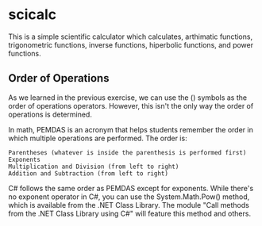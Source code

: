 # scicalc
This is a simple scientific calculator which calculates, arthimatic functions, trigonometric functions, inverse functions, hiperbolic functions, and power functions.

## Order of Operations

As we learned in the previous exercise, we can use the () symbols as the order of operations operators. However, this isn't the only way the order of operations is determined.

In math, PEMDAS is an acronym that helps students remember the order in which multiple operations are performed. The order is:

    Parentheses (whatever is inside the parenthesis is performed first)
    Exponents
    Multiplication and Division (from left to right)
    Addition and Subtraction (from left to right)

C# follows the same order as PEMDAS except for exponents. While there's no exponent operator in C#, you can use the System.Math.Pow() method, which is available from the .NET Class Library. The module "Call methods from the .NET Class Library using C#" will feature this method and others.
